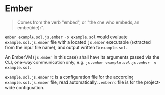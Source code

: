 # Ember

> Comes from the verb "embed", or "the one who embeds, an embe(dde)r".

`ember example.sol.js.ember -o example.sol` would evaluate `example.sol.js.ember` file with a located `js.ember` executable (extracted from the input file name), and output written to `example.sol`.

An EmberVM (`js.ember` in this case) shall have its arguments passed via the CLI, one-way communication only, e.g. `js.ember example.sol.js.ember -o example.sol`.

`example.sol.js.emberrc` is a configuration file for the according `example.sol.js.ember` file, read automatically.
`.emberrc` file is for the project-wide configuration.
